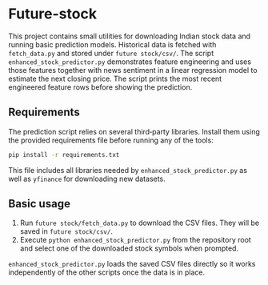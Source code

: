# Future-stock

This project contains small utilities for downloading Indian stock data and
running basic prediction models.  Historical data is fetched with
`fetch_data.py` and stored under `future stock/csv/`.  The script
`enhanced_stock_predictor.py` demonstrates feature engineering and uses those
features together with news sentiment in a linear regression model to estimate
the next closing price.  The script prints the most recent engineered feature
rows before showing the prediction.

## Requirements

The prediction script relies on several third‑party libraries.  Install them
using the provided requirements file before running any of the tools:

```bash
pip install -r requirements.txt
```

This file includes all libraries needed by `enhanced_stock_predictor.py` as
well as `yfinance` for downloading new datasets.

## Basic usage

1. Run `future stock/fetch_data.py` to download the CSV files.  They will be
   saved in `future stock/csv/`.
2. Execute `python enhanced_stock_predictor.py` from the repository root and
   select one of the downloaded stock symbols when prompted.

`enhanced_stock_predictor.py` loads the saved CSV files directly so it works
independently of the other scripts once the data is in place.
